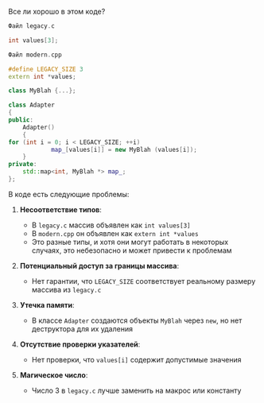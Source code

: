 Все ли хорошо в этом коде?

```cpp
Файл legacy.c

int values[3];

Файл modern.cpp

#define LEGACY_SIZE 3
extern int *values;

class MyBlah {...};

class Adapter
{
public:
    Adapter()
    {
for (int i = 0; i < LEGACY_SIZE; ++i)
    		map_[values[i]] = new MyBlah (values[i]);
    }
private:
    std::map<int, MyBlah *> map_;
};
```
В коде есть следующие проблемы:

1. **Несоответствие типов**:
   - В `legacy.c` массив объявлен как `int values[3]`
   - В `modern.cpp` он объявлен как `extern int *values`
   - Это разные типы, и хотя они могут работать в некоторых случаях, это небезопасно и может привести к проблемам

2. **Потенциальный доступ за границы массива**:
   - Нет гарантии, что `LEGACY_SIZE` соответствует реальному размеру массива из `legacy.c`

3. **Утечка памяти**:
   - В классе `Adapter` создаются объекты `MyBlah` через `new`, но нет деструктора для их удаления

4. **Отсутствие проверки указателей**:
   - Нет проверки, что `values[i]` содержит допустимые значения

5. **Магическое число**:
   - Число 3 в `legacy.c` лучше заменить на макрос или константу
